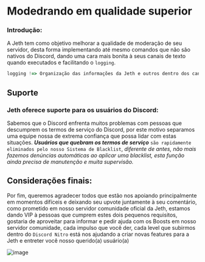 # Modedrando em qualidade superior</h2>
### Introdução:

  A Jeth tem como objetivo melhorar a qualidade de moderação de seu servidor, desta forma implementando até mesmo comandos que não são nativos do Discord, dando uma cara mais bonita à seus canais de texto quando executados e facilitando o `logging`.

```js
logging !=> Organização das informações da Jeth e outros dentro dos canais de texto do Discord.
```

## Suporte
### Jeth oferece suporte para os usuários do Discord:


  Sabemos que o Discord enfrenta muitos problemas com pessoas que descumprem os termos de serviço do Discord, por este motivo separamos uma equipe nossa de extrema confiança que possa lidar com estas situações. ***Usuários que quebram os termos de serviço*** `são rapidamente eliminados pelo nosso Sistema de Blacklist`, *diferente de antes, não mais fazemos denúncias automáticas ao aplicar uma blacklist, esta função ainda precisa de manutenção e muita supervisão.*


## Considerações finais:

  
  Por fim, queremos agradecer todos que estão nos apoiando principalmente em momentos difíceis e deixando seu upvote juntamente à seu comentário, como prometido em nosso servidor comunidade oficial da Jeth, estamos dando VIP à pessoas que cumprem estes dois pequenos requisitos, gostaria de aproveitar para informar e pedir ajuda com os Boosts em nosso servidor comunidade, cada impulso que você der, cada level que subirmos dentro do `Discord Nitro` está nos ajudando a criar novas features para a Jeth e entreter você nosso querido(a) usuário(a)


![image](https://i.imgur.com/WroGjIl.gif)
